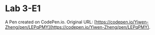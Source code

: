 # Lab 3-E1

A Pen created on CodePen.io. Original URL: [https://codepen.io/Yiwen-Zheng/pen/LEPqPMY](https://codepen.io/Yiwen-Zheng/pen/LEPqPMY).

